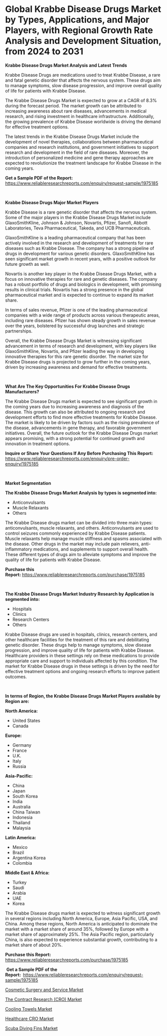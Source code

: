 <p><h1>Global Krabbe Disease Drugs Market by Types, Applications, and Major Players, with Regional Growth Rate Analysis and Development Situation, from 2024 to 2031</h1></p><p><strong>Krabbe Disease Drugs Market Analysis and Latest Trends</strong></p>
<p><p>Krabbe Disease Drugs are medications used to treat Krabbe Disease, a rare and fatal genetic disorder that affects the nervous system. These drugs aim to manage symptoms, slow disease progression, and improve overall quality of life for patients with Krabbe Disease. </p><p>The Krabbe Disease Drugs Market is expected to grow at a CAGR of 8.3% during the forecast period. The market growth can be attributed to increasing awareness about rare diseases, advancements in medical research, and rising investment in healthcare infrastructure. Additionally, the growing prevalence of Krabbe Disease worldwide is driving the demand for effective treatment options.</p><p>The latest trends in the Krabbe Disease Drugs Market include the development of novel therapies, collaborations between pharmaceutical companies and research institutions, and government initiatives to support research and development in the field of rare diseases. Moreover, the introduction of personalized medicine and gene therapy approaches are expected to revolutionize the treatment landscape for Krabbe Disease in the coming years.</p></p>
<p><strong>Get a Sample PDF of the Report:&nbsp;</strong> <a href="https://www.reliableresearchreports.com/enquiry/request-sample/1975185">https://www.reliableresearchreports.com/enquiry/request-sample/1975185</a></p>
<p>&nbsp;</p>
<p><strong>Krabbe Disease Drugs Major Market Players</strong></p>
<p><p>Krabbe Disease is a rare genetic disorder that affects the nervous system. Some of the major players in the Krabbe Disease Drugs Market include GlaxoSmithKline, Johnson & Johnson, Novartis, Pfizer, Sanofi, Abbott Laboratories, Teva Pharmaceutical, Takeda, and UCB Pharmaceuticals.</p><p>GlaxoSmithKline is a leading pharmaceutical company that has been actively involved in the research and development of treatments for rare diseases such as Krabbe Disease. The company has a strong pipeline of drugs in development for various genetic disorders. GlaxoSmithKline has seen significant market growth in recent years, with a positive outlook for future growth as well.</p><p>Novartis is another key player in the Krabbe Disease Drugs Market, with a focus on innovative therapies for rare and genetic diseases. The company has a robust portfolio of drugs and biologics in development, with promising results in clinical trials. Novartis has a strong presence in the global pharmaceutical market and is expected to continue to expand its market share.</p><p>In terms of sales revenue, Pfizer is one of the leading pharmaceutical companies with a wide range of products across various therapeutic areas, including rare diseases. Pfizer has shown steady growth in sales revenue over the years, bolstered by successful drug launches and strategic partnerships.</p><p>Overall, the Krabbe Disease Drugs Market is witnessing significant advancement in terms of research and development, with key players like GlaxoSmithKline, Novartis, and Pfizer leading the way in developing innovative therapies for this rare genetic disorder. The market size for Krabbe Disease drugs is projected to grow further in the coming years, driven by increasing awareness and demand for effective treatments.</p></p>
<p>&nbsp;</p>
<p><strong>What Are The Key Opportunities For Krabbe Disease Drugs Manufacturers?</strong></p>
<p><p>The Krabbe Disease Drugs market is expected to see significant growth in the coming years due to increasing awareness and diagnosis of the disease. This growth can also be attributed to ongoing research and development efforts to find more effective treatments for Krabbe Disease. The market is likely to be driven by factors such as the rising prevalence of the disease, advancements in gene therapy, and favorable government initiatives. Overall, the future outlook for the Krabbe Disease Drugs market appears promising, with a strong potential for continued growth and innovation in treatment options.</p></p>
<p><strong>Inquire or Share Your Questions If Any Before Purchasing This Report:</strong> <a href="https://www.reliableresearchreports.com/enquiry/pre-order-enquiry/1975185">https://www.reliableresearchreports.com/enquiry/pre-order-enquiry/1975185</a></p>
<p>&nbsp;</p>
<p><strong>Market Segmentation</strong></p>
<p><strong>The Krabbe Disease Drugs Market Analysis by types is segmented into:</strong></p>
<p><ul><li>Anticonvulsants</li><li>Muscle Relaxants</li><li>Others</li></ul></p>
<p><p>The Krabbe Disease drugs market can be divided into three main types: anticonvulsants, muscle relaxants, and others. Anticonvulsants are used to control seizures commonly experienced by Krabbe Disease patients. Muscle relaxants help manage muscle stiffness and spasms associated with the disease. Other drugs in the market may include pain relievers, anti-inflammatory medications, and supplements to support overall health. These different types of drugs aim to alleviate symptoms and improve the quality of life for patients with Krabbe Disease.</p></p>
<p><strong>Purchase this Report:&nbsp;</strong><a href="https://www.reliableresearchreports.com/purchase/1975185">https://www.reliableresearchreports.com/purchase/1975185</a></p>
<p>&nbsp;</p>
<p><strong>The Krabbe Disease Drugs Market Industry Research by Application is segmented into:</strong></p>
<p><ul><li>Hospitals</li><li>Clinics</li><li>Research Centers</li><li>Others</li></ul></p>
<p><p>Krabbe Disease drugs are used in hospitals, clinics, research centers, and other healthcare facilities for the treatment of this rare and debilitating genetic disorder. These drugs help to manage symptoms, slow disease progression, and improve quality of life for patients with Krabbe Disease. Healthcare providers in these settings rely on these medications to provide appropriate care and support to individuals affected by this condition. The market for Krabbe Disease drugs in these settings is driven by the need for effective treatment options and ongoing research efforts to improve patient outcomes.</p></p>
<p>&nbsp;</p>
<p><strong>In terms of Region, the Krabbe Disease Drugs Market Players available by Region are:</strong></p>
<p>
    <p> <strong> North America: </strong>
        <ul>
            <li>United States</li>
            <li>Canada</li>
        </ul>
        </p> 
    <p> <strong> Europe: </strong>
        <ul>
            <li>Germany</li>
            <li>France</li>
            <li>U.K.</li>
            <li>Italy</li>
            <li>Russia</li>
        </ul>
        </p> 
    <p> <strong> Asia-Pacific: </strong>
        <ul>
            <li>China</li>
            <li>Japan</li>
            <li>South Korea</li>
            <li>India</li>
            <li>Australia</li>
            <li>China Taiwan</li>
            <li>Indonesia</li>
            <li>Thailand</li>
            <li>Malaysia</li>
        </ul>
        </p> 
    <p> <strong> Latin America: </strong>
        <ul>
            <li>Mexico</li>
            <li>Brazil</li>
            <li>Argentina Korea</li>
            <li>Colombia</li>
        </ul>
        </p> 
    <p> <strong> Middle East & Africa: </strong>
        <ul>
            <li>Turkey</li>
            <li>Saudi</li>
            <li>Arabia</li>
            <li>UAE</li>
            <li>Korea</li>
        </ul>
    </p>
    </p>
<p><p>The Krabbe Disease drugs market is expected to witness significant growth in several regions including North America, Europe, Asia Pacific, USA, and China. Among these regions, North America is anticipated to dominate the market with a market share of around 35%, followed by Europe with a market share of approximately 25%. The Asia Pacific region, particularly China, is also expected to experience substantial growth, contributing to a market share of about 20%.</p></p>
<p><strong>Purchase this Report: </strong><a href="https://www.reliableresearchreports.com/purchase/1975185">https://www.reliableresearchreports.com/purchase/1975185</a></p>
<p>&nbsp;<strong>Get a Sample PDF of the Report:&nbsp;&nbsp;</strong><a href="https://www.reliableresearchreports.com/enquiry/request-sample/1975185">https://www.reliableresearchreports.com/enquiry/request-sample/1975185</a></p>
<p><strong></strong></p>
<p><p><a href="https://ivy-potential-64b.notion.site/Cosmetic-Surgery-and-Service-Market-Share-Market-New-Trends-Analysis-Report-By-Type-By-Applicatio-b5502c86ba5544e58951262eeb83cbee">Cosmetic Surgery and Service Market</a></p><p><a href="https://five-trouble-98a.notion.site/The-Contract-Research-CRO-Market-Size-Share-Trends-Analysis-Report-By-Material-By-Type-By-End-9e596ecd6f114807a7ce96b19593db04">The Contract Research (CRO) Market</a></p><p><a href="https://view.publitas.com/reportprime-1/cooling-towels-market-size-growth-outlook-from-2024-to-2031-projecting-at-markets-trends-analysis-by-application-regional-outlook-and-revenue/">Cooling Towels Market</a></p><p><a href="https://nifty-kite-d51.notion.site/Healthcare-CRO-Market-Share-Market-New-Trends-Analysis-Report-By-Type-By-Application-By-End-use--e0bfffa52e65425b91beda117eda28eb">Healthcare CRO Market</a></p><p><a href="https://view.publitas.com/reportprime-1/scuba-diving-fins-market-research-report-forecasted-for-period-from-2024-2031-by-market-type-market-application-and-region/">Scuba Diving Fins Market</a></p></p>